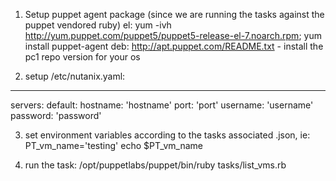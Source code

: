 1) Setup puppet agent package (since we are running the tasks against the puppet vendored ruby)
el: yum -ivh http://yum.puppet.com/puppet5/puppet5-release-el-7.noarch.rpm; yum install puppet-agent
deb: http://apt.puppet.com/README.txt - install the pc1 repo version for your os

2) setup /etc/nutanix.yaml:
---
servers:
  default:
    hostname: 'hostname'
    port: 'port'
    username: 'username'
    password: 'password' 

3) set environment variables according to the tasks associated .json, ie:
PT_vm_name='testing'
echo $PT_vm_name

4) run the task: /opt/puppetlabs/puppet/bin/ruby tasks/list_vms.rb

